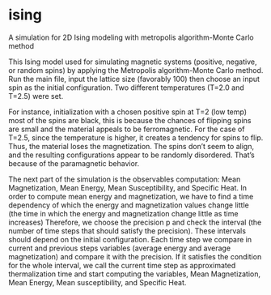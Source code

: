 # ising
A simulation for 2D Ising modeling with metropolis algorithm-Monte Carlo method


This Ising model used for simulating magnetic systems (positive, negative, or random spins) by applying the Metropolis algorithm-Monte Carlo method. Run the main file, input the lattice size (favorably 100) then choose an input spin as the initial configuration. Two different temperatures (T=2.0 and T=2.5) were set. 

For instance, initialization with a chosen positive spin at T=2 (low temp) most of the spins are black, this is because the chances of flipping spins are small and the material appeals to be ferromagnetic. For the case of T=2.5, since the temperature is higher, it creates a tendency for spins to flip. Thus, the material loses the magnetization. The spins don’t seem to align, and the resulting configurations appear to be randomly disordered. That’s because of the paramagnetic behavior. 

The next part of the simulation is the observables computation: Mean Magnetization, Mean Energy, Mean Susceptibility, and Specific Heat. 
In order to compute mean energy and magnetization, we have to find a time dependency of which the energy and magnetization values change little (the time in which the energy and magnetization change little as time increases)
Therefore, we choose the precision p and check the interval (the number of time steps that should satisfy the precision). These intervals should depend on the initial configuration. Each time step we compare in current and previous steps variables (average energy and average magnetization) and compare it with the precision. If it satisfies the condition for the whole interval, we call the current time step as approximated thermalization time and start computing the variables, Mean Magnetization, Mean Energy, Mean susceptibility, and Specific Heat.



